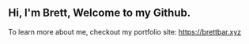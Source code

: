 ##  Hi, I'm Brett, Welcome to my Github.

To learn more about me, checkout my portfolio site: https://brettbar.xyz
